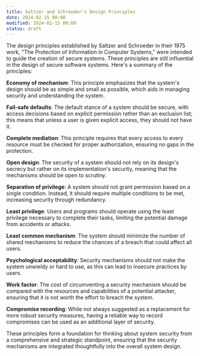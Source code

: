 ```yaml
---
title: Saltzer and Schroeder's Design Principles
date: 2024-02-15 00:00
modified: 2024-02-15 00:00
status: draft
---
```


The design principles established by Saltzer and Schroeder in their 1975 work, "The Protection of Information in Computer Systems," were intended to guide the creation of secure systems. These principles are still influential in the design of secure software systems. Here's a summary of the principles:

**Economy of mechanism**: This principle emphasizes that the system's design should be as simple and small as possible, which aids in managing security and understanding the system.

**Fail-safe defaults**: The default stance of a system should be secure, with access decisions based on explicit permission rather than an exclusion list; this means that unless a user is given explicit access, they should not have it.

**Complete mediation**: This principle requires that every access to every resource must be checked for proper authorization, ensuring no gaps in the protection.

**Open design**: The security of a system should not rely on its design's secrecy but rather on its implementation's security, meaning that the mechanisms should be open to scrutiny.

**Separation of privilege**: A system should not grant permission based on a single condition. Instead, it should require multiple conditions to be met, increasing security through redundancy.

**Least privilege**: Users and programs should operate using the least privilege necessary to complete their tasks, limiting the potential damage from accidents or attacks.

**Least common mechanism**: The system should minimize the number of shared mechanisms to reduce the chances of a breach that could affect all users.

**Psychological acceptability**: Security mechanisms should not make the system unwieldy or hard to use, as this can lead to insecure practices by users.

**Work factor**: The cost of circumventing a security mechanism should be compared with the resources and capabilities of a potential attacker, ensuring that it is not worth the effort to breach the system.

**Compromise recording**: While not always suggested as a replacement for more robust security measures, having a reliable way to record compromises can be used as an additional layer of security.

These principles form a foundation for thinking about system security from a comprehensive and strategic standpoint, ensuring that the security mechanisms are integrated thoughtfully into the overall system design.